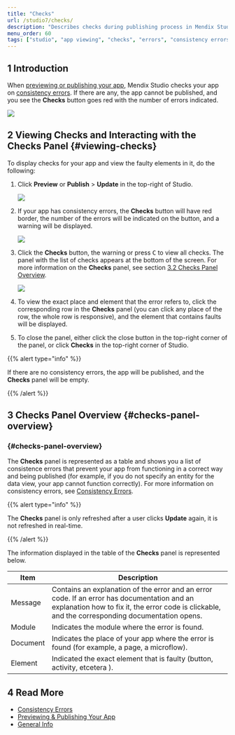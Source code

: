 ```yaml
---
title: "Checks"
url: /studio7/checks/
description: "Describes checks during publishing process in Mendix Studio."
menu_order: 60
tags: ["studio", "app viewing", "checks", "errors", "consistency errors"]
---
```


## 1 Introduction 

When [previewing or publishing your app](publishing-app#publishing-your-app), Mendix Studio checks your app on [consistency errors](consistency-errors). If there are any, the app cannot be published, and you see the **Checks** button goes red with the number of errors indicated.

![](attachments/checks/checks-button.png)

## 2 Viewing Checks and Interacting with the Checks Panel {#viewing-checks}

To display checks for your app and view the faulty elements in it, do the following:

1. Click **Preview** or **Publish** > **Update** in the top-right of Studio. 

    ![](attachments/checks/publish-update.png)

3.  If your app has consistency errors, the **Checks** button will have red border, the number of the errors will be indicated on the button, and a warning will be displayed. 

    ![](attachments/checks/checks-button-red.png)

4.  Click the **Checks** button, the warning or press <kbd>C</kbd> to view all checks. 
   The panel with the list of checks appears at the bottom of the screen. For more information on the **Checks** panel, see section [3.2 Checks Panel Overview](#checks-panel-overview).

    ![](attachments/checks/checks-panel.png)

5.  To view the exact place and element that the error refers to, click the corresponding row in the **Checks** panel (you can click any place of the row, the whole row is responsive),  and the element that contains faults will be displayed.

7. To close the panel, either click the close button in the top-right corner of the panel, or click **Checks** in the top-right corner of Studio. 

{{% alert type="info" %}}

If there are no consistency errors, the app will be published, and the **Checks** panel will be empty. 

{{% /alert %}}

## 3 Checks Panel Overview {#checks-panel-overview}

### {#checks-panel-overview}

The **Checks** panel is represented as a table and shows you a list of consistence errors that prevent your app from functioning in a correct way and being published (for example, if you do not specify an entity for the data view, your app cannot function correctly). For more information on consistency errors, see [Consistency Errors](consistency-errors). 

{{% alert type="info" %}}

The **Checks** panel is only refreshed after a user clicks **Update** again, it is not refreshed in real-time.

{{% /alert %}}

The information displayed in the table of the **Checks** panel is represented below. 

| Item     | Description                                                  |
| -------- | ------------------------------------------------------------ |
| Message  | Contains an explanation of the error and an error code. If an error has documentation and an explanation how to fix it, the error code is clickable, and the corresponding documentation opens. |
| Module   | Indicates the module where the error is found.               |
| Document | Indicates the place of your app where the error is found (for example, a page, a microflow). |
| Element  | Indicated the exact element that is faulty (button, activity, etcetera ). |

## 4 Read More

* [Consistency Errors](consistency-errors)
* [Previewing & Publishing Your App](publishing-app)
* [General Info](general)
